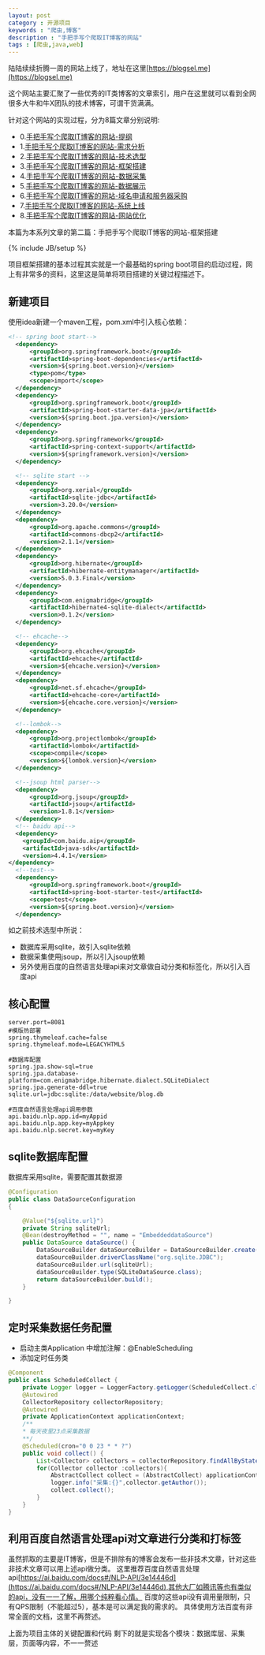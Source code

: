 ```yaml
---
layout: post
category : 开源项目
keywords : "爬虫,博客"
description : "手把手写个爬取IT博客的网站"
tags : [爬虫,java,web]
---
```


陆陆续续折腾一周的网站上线了，地址在这里[https://blogsel.me](https://blogsel.me)

这个网站主要汇聚了一些优秀的IT类博客的文章索引，用户在这里就可以看到全网很多大牛和牛X团队的技术博客，可谓干货满满。

针对这个网站的实现过程，分为8篇文章分别说明:

- 0.[手把手写个爬取IT博客的网站-提纲](http://www.enilu.cn/%E5%BC%80%E6%BA%90%E9%A1%B9%E7%9B%AE/2018/07/25/%E6%89%8B%E6%8A%8A%E6%89%8B%E5%86%99%E4%B8%AA%E7%88%AC%E5%8F%96IT%E5%8D%9A%E5%AE%A2%E7%9A%84%E7%BD%91%E7%AB%99)
- 1.[手把手写个爬取IT博客的网站-需求分析](http://www.enilu.cn/%E5%BC%80%E6%BA%90%E9%A1%B9%E7%9B%AE/2018/07/26/%E6%89%8B%E6%8A%8A%E6%89%8B%E5%86%99%E4%B8%AA%E7%88%AC%E5%8F%96IT%E5%8D%9A%E5%AE%A2%E7%9A%84%E7%BD%91%E7%AB%99-%E9%9C%80%E6%B1%82%E5%88%86%E6%9E%90)
- 2.[手把手写个爬取IT博客的网站-技术选型](http://www.enilu.cn/%E5%BC%80%E6%BA%90%E9%A1%B9%E7%9B%AE/2018/07/27/%E6%89%8B%E6%8A%8A%E6%89%8B%E5%86%99%E4%B8%AA%E7%88%AC%E5%8F%96IT%E5%8D%9A%E5%AE%A2%E7%9A%84%E7%BD%91%E7%AB%99-%E6%8A%80%E6%9C%AF%E9%80%89%E5%9E%8B)     
- 3.[手把手写个爬取IT博客的网站-框架搭建](http://www.enilu.cn/%E5%BC%80%E6%BA%90%E9%A1%B9%E7%9B%AE/2018/07/28/%E6%89%8B%E6%8A%8A%E6%89%8B%E5%86%99%E4%B8%AA%E7%88%AC%E5%8F%96IT%E5%8D%9A%E5%AE%A2%E7%9A%84%E7%BD%91%E7%AB%99-%E6%A1%86%E6%9E%B6%E6%90%AD%E5%BB%BA)
- 4.[手把手写个爬取IT博客的网站-数据采集](http://www.enilu.cn/%E5%BC%80%E6%BA%90%E9%A1%B9%E7%9B%AE/2018/07/29/%E6%89%8B%E6%8A%8A%E6%89%8B%E5%86%99%E4%B8%AA%E7%88%AC%E5%8F%96IT%E5%8D%9A%E5%AE%A2%E7%9A%84%E7%BD%91%E7%AB%99-%E6%95%B0%E6%8D%AE%E9%87%87%E9%9B%86)
- 5.[手把手写个爬取IT博客的网站-数据展示](http://www.enilu.cn/%E5%BC%80%E6%BA%90%E9%A1%B9%E7%9B%AE/2018/07/30/%E6%89%8B%E6%8A%8A%E6%89%8B%E5%86%99%E4%B8%AA%E7%88%AC%E5%8F%96IT%E5%8D%9A%E5%AE%A2%E7%9A%84%E7%BD%91%E7%AB%99-%E6%95%B0%E6%8D%AE%E5%B1%95%E7%A4%BA)
- 6.[手把手写个爬取IT博客的网站-域名申请和服务器采购](http://www.enilu.cn/%E5%BC%80%E6%BA%90%E9%A1%B9%E7%9B%AE/2018/07/31/%E6%89%8B%E6%8A%8A%E6%89%8B%E5%86%99%E4%B8%AA%E7%88%AC%E5%8F%96IT%E5%8D%9A%E5%AE%A2%E7%9A%84%E7%BD%91%E7%AB%99-%E5%9F%9F%E5%90%8D%E7%94%B3%E8%AF%B7%E5%92%8C%E6%9C%8D%E5%8A%A1%E5%99%A8%E9%87%87%E8%B4%AD)
- 7.[手把手写个爬取IT博客的网站-系统上线](http://www.enilu.cn/%E5%BC%80%E6%BA%90%E9%A1%B9%E7%9B%AE/2018/08/01/%E6%89%8B%E6%8A%8A%E6%89%8B%E5%86%99%E4%B8%AA%E7%88%AC%E5%8F%96IT%E5%8D%9A%E5%AE%A2%E7%9A%84%E7%BD%91%E7%AB%99-%E7%B3%BB%E7%BB%9F%E4%B8%8A%E7%BA%BF)
- 8.[手把手写个爬取IT博客的网站-网站优化](http://www.enilu.cn/%E5%BC%80%E6%BA%90%E9%A1%B9%E7%9B%AE/2018/08/02/%E6%89%8B%E6%8A%8A%E6%89%8B%E5%86%99%E4%B8%AA%E7%88%AC%E5%8F%96IT%E5%8D%9A%E5%AE%A2%E7%9A%84%E7%BD%91%E7%AB%99-%E7%BD%91%E7%AB%99%E4%BC%98%E5%8C%96)


本篇为本系列文章的第二篇：手把手写个爬取IT博客的网站-框架搭建

<!--break-->

{% include JB/setup %}

项目框架搭建的基本过程其实就是一个最基础的spring boot项目的启动过程，网上有非常多的资料，这里这是简单将项目搭建的关键过程描述下。


## 新建项目

使用idea新建一个maven工程，pom.xml中引入核心依赖：

```xml
<!-- spring boot start-->
  <dependency>
      <groupId>org.springframework.boot</groupId>
      <artifactId>spring-boot-dependencies</artifactId>
      <version>${spring.boot.version}</version>
      <type>pom</type>
      <scope>import</scope>
  </dependency>
  <dependency>
      <groupId>org.springframework.boot</groupId>
      <artifactId>spring-boot-starter-data-jpa</artifactId>
      <version>${spring.boot.jpa.version}</version>
  </dependency>
  <dependency>
      <groupId>org.springframework</groupId>
      <artifactId>spring-context-support</artifactId>
      <version>${springframework.version}</version>
  </dependency>

  <!-- sqlite start -->
  <dependency>
      <groupId>org.xerial</groupId>
      <artifactId>sqlite-jdbc</artifactId>
      <version>3.20.0</version>
  </dependency>
  <dependency>
      <groupId>org.apache.commons</groupId>
      <artifactId>commons-dbcp2</artifactId>
      <version>2.1.1</version>
  </dependency>
  <dependency>
      <groupId>org.hibernate</groupId>
      <artifactId>hibernate-entitymanager</artifactId>
      <version>5.0.3.Final</version>
  </dependency>
  <dependency>
      <groupId>com.enigmabridge</groupId>
      <artifactId>hibernate4-sqlite-dialect</artifactId>
      <version>0.1.2</version>
  </dependency>

  <!-- ehcache-->
  <dependency>
      <groupId>org.ehcache</groupId>
      <artifactId>ehcache</artifactId>
      <version>${ehcache.version}</version>
  </dependency>
  <dependency>
      <groupId>net.sf.ehcache</groupId>
      <artifactId>ehcache-core</artifactId>
      <version>${ehcache.core.version}</version>
  </dependency>

  <!--lombok-->
  <dependency>
      <groupId>org.projectlombok</groupId>
      <artifactId>lombok</artifactId>
      <scope>compile</scope>
      <version>${lombok.version}</version>
  </dependency>

  <!--jsoup html parser-->
  <dependency>
      <groupId>org.jsoup</groupId>
      <artifactId>jsoup</artifactId>
      <version>1.8.1</version>
  </dependency>
  <!-- baidu api-->
  <dependency>
    <groupId>com.baidu.aip</groupId>
    <artifactId>java-sdk</artifactId>
    <version>4.4.1</version>
</dependency>
  <!--test-->
  <dependency>
      <groupId>org.springframework.boot</groupId>
      <artifactId>spring-boot-starter-test</artifactId>
      <scope>test</scope>
      <version>${spring.boot.version}</version>
  </dependency>
```

如之前技术选型中所说：

- 数据库采用sqlite，故引入sqlite依赖
- 数据采集使用jsoup，所以引入jsoup依赖
- 另外使用百度的自然语言处理api来对文章做自动分类和标签化，所以引入百度api

## 核心配置
```properties
server.port=8081
#模版热部署
spring.thymeleaf.cache=false
spring.thymeleaf.mode=LEGACYHTML5

#数据库配置
spring.jpa.show-sql=true
spring.jpa.database-platform=com.enigmabridge.hibernate.dialect.SQLiteDialect
spring.jpa.generate-ddl=true
sqlite.url=jdbc:sqlite:/data/website/blog.db

#百度自然语言处理api调用参数
api.baidu.nlp.app.id=myAppid
api.baidu.nlp.app.key=myAppkey
api.baidu.nlp.secret.key=myKey
```


## sqlite数据库配置
数据库采用sqlite，需要配置其数据源

```java
@Configuration
public class DataSourceConfiguration
{

    @Value("${sqlite.url}")
    private String sqliteUrl;
    @Bean(destroyMethod = "", name = "EmbeddeddataSource")
    public DataSource dataSource() {
        DataSourceBuilder dataSourceBuilder = DataSourceBuilder.create();
        dataSourceBuilder.driverClassName("org.sqlite.JDBC");
        dataSourceBuilder.url(sqliteUrl);
        dataSourceBuilder.type(SQLiteDataSource.class);
        return dataSourceBuilder.build();
    }

}
```

## 定时采集数据任务配置

- 启动主类Application 中增加注解：@EnableScheduling
- 添加定时任务类

```java
@Component
public class ScheduledCollect {
    private Logger logger = LoggerFactory.getLogger(ScheduledCollect.class);
    @Autowired
    CollectorRepository collectorRepository;
    @Autowired
    private ApplicationContext applicationContext;
    /**
    * 每天夜里23点采集数据
    **/
    @Scheduled(cron="0 0 23 * * ?")
    public void collect() {
        List<Collector> collectors = collectorRepository.findAllByState(true);
        for(Collector collector :collectors){
            AbstractCollect collect = (AbstractCollect) applicationContext.getBean(collector.getClassName());
            logger.info("采集:{}",collector.getAuthor());
            collect.collect();
        }
    }
}
```

## 利用百度自然语言处理api对文章进行分类和打标签

虽然抓取的主要是IT博客，但是不排除有的博客会发布一些非技术文章，针对这些非技术文章可以用上述api做分类。
这里推荐百度自然语言处理api[https://ai.baidu.com/docs#/NLP-API/3e14446d](https://ai.baidu.com/docs#/NLP-API/3e14446d),其他大厂如腾讯等也有类似的api，没有一一了解，用哪个纯粹看心情。
百度的这些api没有调用量限制，只有QPS限制（不能超过5），基本是可以满足我的需求的。
具体使用方法百度有非常全面的文档，这里不再赘述。


上面为项目主体的关键配置和代码
剩下的就是实现各个模块：数据库层、采集层，页面等内容，不一一赘述

